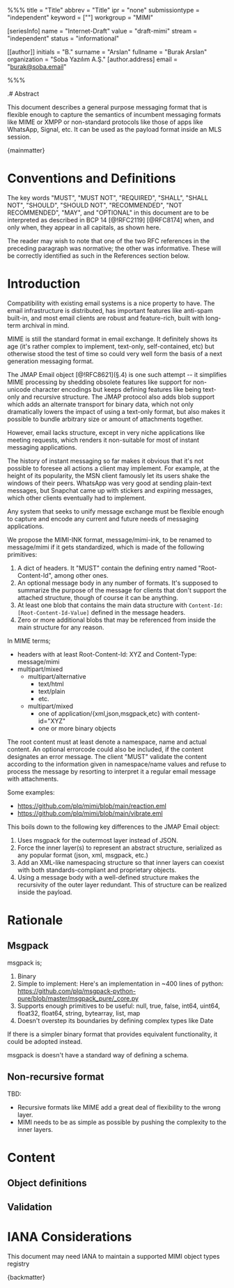 %%%
title = "Title"
abbrev = "Title"
ipr = "none"
submissiontype = "independent"
keyword = [""]
workgroup = "MIMI"

[seriesInfo]
name = "Internet-Draft"
value = "draft-mimi"
stream = "independent"
status = "informational"

[[author]]
initials = "B."
surname = "Arslan"
fullname = "Burak Arslan"
organization = "Soba Yazılım A.Ş."
  [author.address]
   email = "burak@soba.email"

%%%


.# Abstract

This document describes a general purpose messaging format that is flexible
enough to capture the semantics of incumbent messaging formats like MIME or XMPP
or non-standard protocols like those of apps like WhatsApp, Signal, etc.
It can be used as the payload format inside an MLS session.

{mainmatter}

# Conventions and Definitions

The key words "MUST", "MUST NOT", "REQUIRED", "SHALL", "SHALL NOT", "SHOULD",
"SHOULD NOT", "RECOMMENDED", "NOT RECOMMENDED", "MAY", and "OPTIONAL" in this
document are to be interpreted as described in BCP 14 [@!RFC2119] [@RFC8174]
when, and only when, they appear in all capitals, as shown here.

The reader may wish to note that one of the two RFC references in the
preceding paragraph was normative; the other was informative. These will
be correctly identified as such in the References section below.

# Introduction

Compatibility with existing email systems is a nice property to have. The email
infrastructure is distributed, has important features like anti-spam built-in,
and most email clients are robust and feature-rich, built with long-term
archival in mind.

MIME is still the standard format in email exchange. It definitely shows its
age (it's rather complex to implement, text-only, self-contained, etc)
but otherwise stood the test of time so could very well form the basis of a next
generation messaging format.

The JMAP Email object [@!RFC8621]\(§.4\) is one such attempt -- it simplifies
MIME processing by shedding obsolete features like support for non-unicode
character encodings but keeps defining features like being text-only and
recursive structure. The JMAP protocol also adds blob support which adds an
alternate transport for binary data, which not only dramatically lowers the
impact of using a text-only format, but also makes it possible to bundle
arbitrary size or amount of attachments together.

However, email lacks structure, except in very niche applications like meeting
requests, which renders it non-suitable for most of instant messaging
applications.

The history of instant messaging so far makes it obvious that it's not possible
to foresee all actions a client may implement. For example, at the height of its
popularity, the MSN client famously let its users shake the windows of their
peers. WhatsApp was very good at sending plain-text messages, but Snapchat came
up with stickers and expiring messages, which other clients eventually had to
implement.

Any system that seeks to unify message exchange must be flexible enough to
capture and encode any current and future needs of messaging applications.

We propose the MIMI-INK format, message/mimi-ink, to be renamed to message/mimi
if it gets standardized, which is made of the following primitives:

1. A dict of headers. It "MUST" contain the defining entry named
   "Root-Content-Id", among other ones.
2. An optional message body in any number of formats. It's supposed to summarize
   the purpose of the message for clients that don't support the attached
   structure, though of course it can be anything.
3. At least one blob that contains the main data structure with
   ``Content-Id: [Root-Content-Id-Value]`` defined in the message headers.
4. Zero or more additional blobs that may be referenced from inside the main
   structure for any reason.

In MIME terms;

- headers with at least Root-Content-Id: XYZ and Content-Type: message/mimi
- multipart/mixed
    - multipart/alternative
        - text/html
        - text/plain
        - etc.
    - multipart/mixed
        - one of application/{xml,json,msgpack,etc} with content-id="XYZ"
        - one or more binary objects

The root content must at least denote a namespace, name and actual content.
An optional errorcode could also be included, if the content designates an
error message. The client "MUST" validate the content according to the
information given in namespace/name values and refuse to process the message by
resorting to interpret it a regular email message with attachments.

Some examples:

- https://github.com/plq/mimi/blob/main/reaction.eml
- https://github.com/plq/mimi/blob/main/vibrate.eml


This boils down to the following key differences to the JMAP Email object:

1. Uses msgpack for the outermost layer instead of JSON.
2. Force the inner layer(s) to represent an abstract structure, serialized as
   any popular format (json, xml, msgpack, etc.)
3. Add an XML-like namespacing structure so that inner layers can coexist with
   both standards-compliant and proprietary objects.
4. Using a message body with a well-defined structure makes the recursivity of
   the outer layer redundant. This of structure can be realized inside the
   payload.

# Rationale

## Msgpack

msgpack is;

1. Binary
2. Simple to implement: Here's an implementation in ~400 lines of python:
   https://github.com/plq/msgpack-python-pure/blob/master/msgpack_pure/_core.py
3. Supports enough primitives to be useful: null, true, false, int64, uint64,
   float32, float64, string, bytearray, list, map
4. Doesn't overstep its boundaries by defining complex types like Date

If there is a simpler binary format that provides equivalent functionality,
it could be adopted instead.

msgpack is doesn't have a standard way of defining a schema.

## Non-recursive format

TBD:

- Recursive formats like MIME add a great deal of flexibility to the wrong
  layer.
- MIMI needs to be as simple as possible by pushing the complexity to the inner
  layers.

# Content

## Object definitions

## Validation

# IANA Considerations

This document may need IANA to maintain a supported MIMI object types registry

{backmatter}
